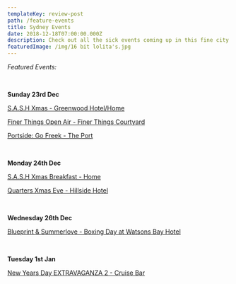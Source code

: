 ```yaml
---
templateKey: review-post
path: /feature-events
title: Sydney Events
date: 2018-12-18T07:00:00.000Z
description: Check out all the sick events coming up in this fine city!
featuredImage: /img/16 bit lolita's.jpg
---
```

_Featured Events:_

<br>

**Sunday 23rd Dec**

[S.A.S.H Xmas - Greenwood Hotel/Home](https://www.facebook.com/events/738000043221902/)

[Finer Things Open Air - Finer Things Courtyard](https://www.facebook.com/events/261227067928461/)

[Portside: Go Freek - The Port](https://www.facebook.com/events/199637324283026/)

<br>

**Monday 24th Dec**

[S.A.S.H Xmas Breakfast - Home](https://www.facebook.com/events/360816258011230/)

[Quarters Xmas Eve - Hillside Hotel](https://www.facebook.com/events/554415928356979/)

<br>

**Wednesday 26th Dec**

[Blueprint & Summerlove - Boxing Day at Watsons Bay Hotel](https://www.facebook.com/events/482618692220891/)

<br>

**Tuesday 1st Jan**

[New Years Day EXTRAVAGANZA 2 - Cruise Bar](< https://www.facebook.com/events/735483273480633/>)
